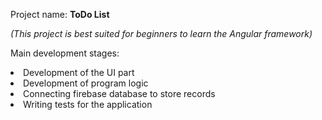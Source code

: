 Project name: <b>ToDo List</b>

<i>(This project is best suited for beginners to learn the Angular framework)</i>

Main development stages:
<li>Development of the UI part</li>
<li>Development of program logic</li>
<li>Connecting firebase database to store records</li>
<li>Writing tests for the application</li>
